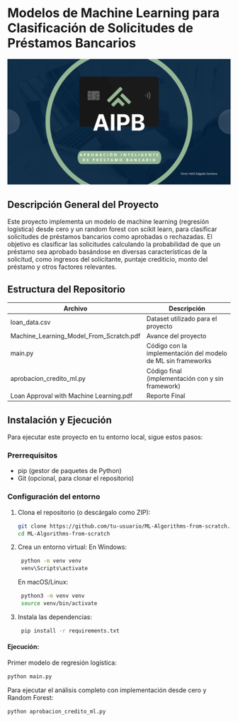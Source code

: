 # Modelos de Machine Learning para Clasificación de Solicitudes de Préstamos Bancarios

![Presentando AIPB](assets/AIPB.png)

## Descripción General del Proyecto

Este proyecto implementa un modelo de machine learning (regresión logística) desde cero y un random forest con scikit learn, para clasificar solicitudes de préstamos bancarios como aprobadas o rechazadas. El objetivo es clasificar las solicitudes calculando la probabilidad de que un préstamo sea aprobado basándose en diversas características de la solicitud, como ingresos del solicitante, puntaje crediticio, monto del préstamo y otros factores relevantes.

## Estructura del Repositorio


| **Archivo**   | **Descripción**                                              |
|---------------|--------------------------------------------------------------|
| loan_data.csv     | Dataset utilizado para el proyecto          |
| Machine_Learning_Model_From_Scratch.pdf     | Avance del proyecto|
| main.py  | Código con la implementación del modelo de ML sin frameworks   |
| aprobacion_credito_ml.py  | Código final (implementación con y sin framework) |
| Loan Approval with Machine Learning.pdf   | Reporte Final |

## Instalación y Ejecución

Para ejecutar este proyecto en tu entorno local, sigue estos pasos:

### Prerrequisitos

- pip (gestor de paquetes de Python)
- Git (opcional, para clonar el repositorio)

### Configuración del entorno

1. Clona el repositorio (o descárgalo como ZIP):
   ```bash
   git clone https://github.com/tu-usuario/ML-Algorithms-from-scratch.git
   cd ML-Algorithms-from-scratch
   ```
2. Crea un entorno virtual:
    En Windows:

   ```bash
    python -m venv venv
    venv\Scripts\activate
   ```

    En macOS/Linux:
   ```bash
    python3 -m venv venv
    source venv/bin/activate
   ```

3. Instala las dependencias:
   ```bash
    pip install -r requirements.txt
   ```

#### Ejecución:
Primer modelo de regresión logística:

```bash
python main.py
```
Para ejecutar el análisis completo con implementación desde cero y Random Forest:
```bash
python aprobacion_credito_ml.py
```

